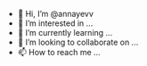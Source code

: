 - 👋 Hi, I’m @annayevv
- 👀 I’m interested in ...
- 🌱 I’m currently learning ...
- 💞️ I’m looking to collaborate on ...
- 📫 How to reach me ...

<!---
annayevv/annayevv is a ✨ special ✨ repository because its `README.md` (this file) appears on your GitHub profile.
You can click the Preview link to take a look at your changes.
--->
